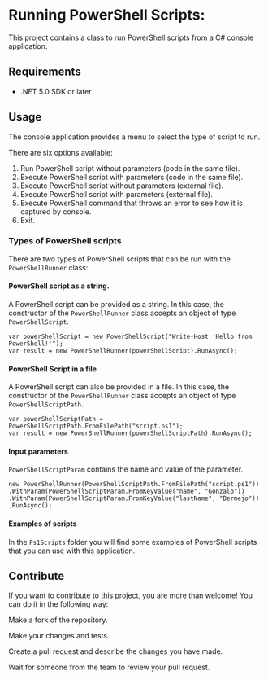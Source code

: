 # Running PowerShell Scripts:
This project contains a class to run PowerShell scripts from a C# console application.

## Requirements

- .NET 5.0 SDK or later

## Usage

The console application provides a menu to select the type of script to run.

There are six options available:
1.  Run PowerShell script without parameters (code in the same file).
2.  Execute PowerShell script with parameters (code in the same file).
3.  Execute PowerShell script without parameters (external file).
4.  Execute PowerShell script with parameters (external file).
5.  Execute PowerShell command that throws an error to see how it is captured by console.
6.  Exit.

### Types of PowerShell scripts

There are two types of PowerShell scripts that can be run with the `PowerShellRunner` class:

#### PowerShell script as a string.

A PowerShell script can be provided as a string. In this case, the constructor of the `PowerShellRunner` class accepts an object of type `PowerShellScript`.

    var powerShellScript = new PowerShellScript("Write-Host 'Hello from PowerShell!'");
    var result = new PowerShellRunner(powerShellScript).RunAsync();

#### PowerShell Script in a file

A PowerShell script can also be provided in a file. In this case, the constructor of the `PowerShellRunner` class accepts an object of type `PowerShellScriptPath`.

    var powerShellScriptPath = PowerShellScriptPath.FromFilePath("script.ps1");
    var result = new PowerShellRunner(powerShellScriptPath).RunAsync();

#### Input parameters
`PowerShellScriptParam` contains the name and value of the parameter.

    new PowerShellRunner(PowerShellScriptPath.FromFilePath("script.ps1"))
    .WithParam(PowerShellScriptParam.FromKeyValue("name", "Gonzalo"))
    .WithParam(PowerShellScriptParam.FromKeyValue("lastName", "Bermejo"))
    .RunAsync();

#### Examples of scripts

In the `Ps1Scripts` folder you will find some examples of PowerShell scripts that you can use with this application.

## Contribute
If you want to contribute to this project, you are more than welcome! You can do it in the following way:

Make a fork of the repository.

Make your changes and tests.

Create a pull request and describe the changes you have made.

Wait for someone from the team to review your pull request.
